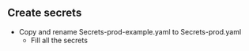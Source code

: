 ## Create secrets
* Copy and rename Secrets-prod-example.yaml to Secrets-prod.yaml
  * Fill all the secrets